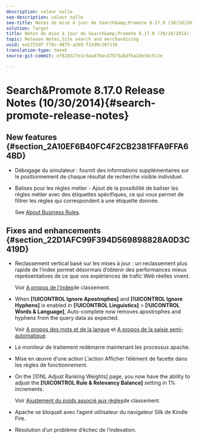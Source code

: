 ```yaml
---
description: valeur nulle
seo-description: valeur nulle
seo-title: Notes de mise à jour de Search&amp;Promote 8.17.0 (30/10/2014)
solution: Target
title: Notes de mise à jour de Search&amp;Promote 8.17.0 (30/10/2014)
topic: Release Notes,Site search and merchandising
uuid: ea1725df-778c-4875-a269-f33d0c367126
translation-type: tm+mt
source-git-commit: ef818327e1cdaad79ac47575a8dfba1de3dc5c2e

---
```



# Search&amp;Promote 8.17.0 Release Notes (10/30/2014){#search-promote-release-notes}

## New features {#section_2A10EF6B40FC4F2CB2381FFA9FFA64BD}

* Débogage du simulateur : fournit des informations supplémentaires sur le positionnement de chaque résultat de recherche visible individuel.
* Balises pour les règles métier - Ajout de la possibilité de baliser les règles métier avec des étiquettes spécifiques, ce qui vous permet de filtrer les règles qui correspondent à une étiquette donnée.

   See [About Business Rules](../c-about-rules-menu/c-about-business-rules.md#concept_2A93D76216754D3D8412CDEA00BD26BD).

## Fixes and enhancements {#section_22D1AFC99F394D569898828A0D3C419D}

* Reclassement vertical basé sur les mises à jour : un reclassement plus rapide de l’index permet désormais d’obtenir des performances mieux représentatives de ce que vos expériences de trafic Web réelles vivent.

   Voir [A propos de l’index](../c-about-index-menu/c-about-re-rank-index.md#concept_147B0A9FCD51451787DA898E06F7C692)de classement.

* When **[!UICONTROL Ignore Apostrophes]** and **[!UICONTROL Ignore Hyphens]** is enabled in **[!UICONTROL Linguistics]** > **[!UICONTROL Words & Language]**, Auto-complete now removes apostrophes and hyphens from the query data as expected.

   Voir [A propos des mots et de la langue](../c-about-linguistics-menu/c-about-words-and-language.md#concept_CEB4B9576F3C4E2EB87B352EEC738D79) et [A propos de la saisie semi-automatique](../c-about-auto-complete.md#concept_093A9CD754864BA79B456FE4BEB64578).

* Le moniteur de traitement redémarre maintenant les processus apache.
* Mise en œuvre d’une action L’action Afficher l’élément de facette dans les règles de fonctionnement.
* On the [!DNL Adjust Ranking Weights] page, you now have the ability to adjust the **[!UICONTROL Rule & Relevancy Balance]** setting in 1% increments.

   Voir [Ajustement du poids associé aux règles](../c-about-rules-menu/c-about-ranking-rules.md#task_3CB6FC92A66F4D99874A42D55825DB64)de classement.

* Apache se bloquait avec l’agent utilisateur du navigateur Silk de Kindle Fire.
* Résolution d’un problème d’échec de l’indexation.

